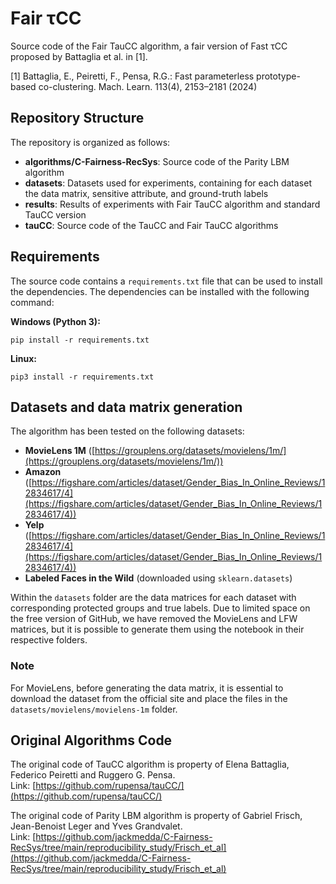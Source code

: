 # Fair τCC

Source code of the Fair TauCC algorithm, a fair version of Fast τCC proposed by Battaglia et al. in [1].

[1] Battaglia, E., Peiretti, F., Pensa, R.G.: Fast parameterless prototype-based co-clustering. Mach. Learn. 113(4), 2153–2181 (2024)

## Repository Structure

The repository is organized as follows:

* **algorithms/C-Fairness-RecSys**: Source code of the Parity LBM algorithm
* **datasets**: Datasets used for experiments, containing for each dataset the data matrix, sensitive attribute, and ground-truth labels
* **results**: Results of experiments with Fair TauCC algorithm and standard TauCC version
* **tauCC**: Source code of the TauCC and Fair TauCC algorithms

## Requirements

The source code contains a `requirements.txt` file that can be used to install the dependencies. The dependencies can be installed with the following command:

**Windows (Python 3):**
```
pip install -r requirements.txt
```

**Linux:**
```
pip3 install -r requirements.txt
```

## Datasets and data matrix generation

The algorithm has been tested on the following datasets:

- **MovieLens 1M** ([https://grouplens.org/datasets/movielens/1m/](https://grouplens.org/datasets/movielens/1m/))
- **Amazon** ([https://figshare.com/articles/dataset/Gender_Bias_In_Online_Reviews/12834617/4](https://figshare.com/articles/dataset/Gender_Bias_In_Online_Reviews/12834617/4))
- **Yelp** ([https://figshare.com/articles/dataset/Gender_Bias_In_Online_Reviews/12834617/4](https://figshare.com/articles/dataset/Gender_Bias_In_Online_Reviews/12834617/4))
- **Labeled Faces in the Wild** (downloaded using `sklearn.datasets`)

Within the `datasets` folder are the data matrices for each dataset with corresponding protected groups and true labels. Due to limited space on the free version of GitHub, we have removed the MovieLens and LFW matrices, but it is possible to generate them using the notebook in their respective folders.

### Note
For MovieLens, before generating the data matrix, it is essential to download the dataset from the official site and place the files in the `datasets/movielens/movielens-1m` folder.

## Original Algorithms Code

The original code of TauCC algorithm is property of Elena Battaglia, Federico Peiretti and Ruggero G. Pensa.  
Link: [https://github.com/rupensa/tauCC/](https://github.com/rupensa/tauCC/)

The original code of Parity LBM algorithm is property of Gabriel Frisch, Jean-Benoist Leger and Yves Grandvalet.  
Link: [https://github.com/jackmedda/C-Fairness-RecSys/tree/main/reproducibility_study/Frisch_et_al](https://github.com/jackmedda/C-Fairness-RecSys/tree/main/reproducibility_study/Frisch_et_al)





